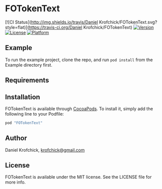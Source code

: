 # FOTokenText

[![CI Status](http://img.shields.io/travis/Daniel Krofchick/FOTokenText.svg?style=flat)](https://travis-ci.org/Daniel Krofchick/FOTokenText)
[![Version](https://img.shields.io/cocoapods/v/FOTokenText.svg?style=flat)](http://cocoapods.org/pods/FOTokenText)
[![License](https://img.shields.io/cocoapods/l/FOTokenText.svg?style=flat)](http://cocoapods.org/pods/FOTokenText)
[![Platform](https://img.shields.io/cocoapods/p/FOTokenText.svg?style=flat)](http://cocoapods.org/pods/FOTokenText)

## Example

To run the example project, clone the repo, and run `pod install` from the Example directory first.

## Requirements

## Installation

FOTokenText is available through [CocoaPods](http://cocoapods.org). To install
it, simply add the following line to your Podfile:

```ruby
pod "FOTokenText"
```

## Author

Daniel Krofchick, krofchick@gmail.com

## License

FOTokenText is available under the MIT license. See the LICENSE file for more info.
